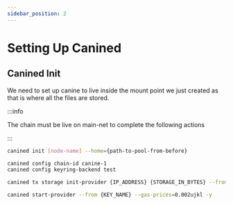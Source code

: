 ```yaml
---
sidebar_position: 2
---
```

# Setting Up Canined

## Canined Init

We need to set up canine to live inside the mount point we just created as that is where all the files are stored. 

:::info

The chain must be live on main-net to complete the following actions

:::

```sh
canined init [node-name] --home={path-to-pool-from-before}

canined config chain-id canine-1
canined config keyring-backend test

canined tx storage init-provider {IP_ADDRESS} {STORAGE_IN_BYTES} --from {KEY_NAME} --gas-prices=0.002ujkl

canined start-provider --from {KEY_NAME} --gas-prices=0.002ujkl -y
```

